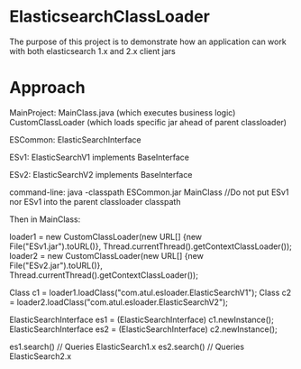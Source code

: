 # ElasticsearchClassLoader
The purpose of this project is to demonstrate how an application can work with both elasticsearch 1.x and 2.x client jars

# Approach

MainProject:
MainClass.java  (which executes business logic)
CustomClassLoader (which loads specific jar ahead of parent classloader)

ESCommon:
ElasticSearchInterface

ESv1:
ElasticSearchV1 implements BaseInterface

ESv2:
ElasticSearchV2 implements BaseInterface

command-line:
java -classpath ESCommon.jar MainClass
//Do not put ESv1 nor ESv1 into the parent classloader classpath

Then in MainClass:

loader1 = new CustomClassLoader(new URL[] {new File("ESv1.jar").toURL()}, Thread.currentThread().getContextClassLoader());
loader2 = new CustomClassLoader(new URL[] {new File("ESv2.jar").toURL()}, Thread.currentThread().getContextClassLoader());

Class<?> c1 = loader1.loadClass("com.atul.esloader.ElasticSearchV1");
Class<?> c2 = loader2.loadClass("com.atul.esloader.ElasticSearchV2");

ElasticSearchInterface es1 = (ElasticSearchInterface) c1.newInstance();
ElasticSearchInterface es2 = (ElasticSearchInterface) c2.newInstance();

es1.search() // Queries ElasticSearch1.x
es2.search() // Queries ElasticSearch2.x
